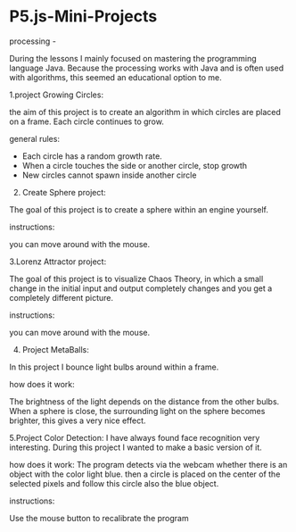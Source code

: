 # P5.js-Mini-Projects

processing -

During the lessons I mainly focused on mastering the programming language Java.
Because the processing works with Java and is often used with algorithms, this seemed an educational option to me.

1.project Growing Circles:

the aim of this project is to create an algorithm in which circles are placed on a frame. Each circle continues to grow.

general rules:

- Each circle has a random growth rate.
- When a circle touches the side or another circle, stop growth
- New circles cannot spawn inside another circle

2. Create Sphere project:

The goal of this project is to create a sphere within an engine yourself.

instructions:

you can move around with the mouse.

3.Lorenz Attractor project:

The goal of this project is to visualize Chaos Theory, in which a small change in the initial input and output completely changes and you get a completely different picture.

instructions:

you can move around with the mouse.

4. Project MetaBalls:

In this project I bounce light bulbs around within a frame.

how does it work:

The brightness of the light depends on the distance from the other bulbs. When a sphere is close, the surrounding light on the sphere becomes brighter, this gives a very nice effect.

5.Project Color Detection:
I have always found face recognition very interesting. During this project I wanted to make a basic version of it.

how does it work:
The program detects via the webcam whether there is an object with the color light blue.
then a circle is placed on the center of the selected pixels and follow this circle also the blue object.

instructions:

Use the mouse button to recalibrate the program
